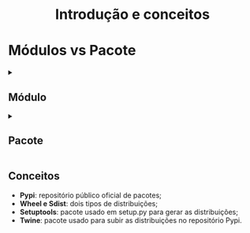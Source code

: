<h1 align='center'>Introdução e conceitos</h1>


# Módulos vs Pacote

<details> 
  <summary>
    <h2>Módulo</h2>
  </summary>
  <ul>
    <li> Objeto que serve como unidade organizacional do código que é carregado pelo comando import </li>
    <li>OBS.: Qualquer arquivo .py é um modulo </li>
  </ul>
  <h3>Vantagens da modularização</h3>
  <ul>
    <li>Legibilidade </li>
    <li>Manutenção </li>
    <li>Reaproveitamento de código </li>
  </ul>
</details>

<details> 
  <summary>
    <h2>Pacote</h2>
  </summary>
  <ul>
    <li> Coleção de módulos com herarquia</li>
  </ul>
  <h3>Vantagens da modularização</h3>
  <ul>
    <li>Facilidae de compartilhamento </li>
    <li>Facilidade de instalação </li>
  </ul>
</details>


<h2>Conceitos</h2>

- **Pypi**: repositório público oficial de pacotes;
- **Wheel e Sdist**: dois tipos de distribuições;
- **Setuptools**: pacote usado em setup.py para gerar as distribuições;
- **Twine**: pacote usado para subir as distribuições no repositório Pypi.

